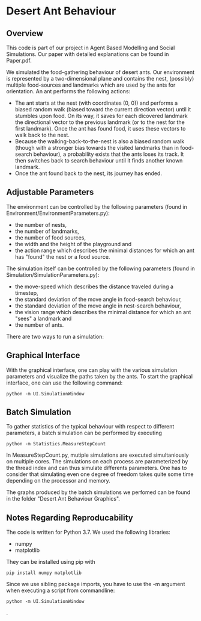 # Desert Ant Behaviour

## Overview

This code is part of our project in Agent Based Modelling and Social Simulations. Our paper with detailed explanations can be found in Paper.pdf.

We simulated the food-gathering behaviour of desert ants. Our environment is represented by a two-dimensional plane and contains the nest, (possibly) multiple food-sources and landmarks which are used by the ants for orientation. An ant performs the following actions:

- The ant starts at the nest (with coordinates (0, 0)) and performs a biased random walk (biased toward the current direction vector) until it stumbles upon food. On its way, it saves for each dicovered landmark the directional vector to the previous landmark (or to the nest for the first landmark). Once the ant has found food, it uses these vectors to walk back to the nest.
- Because the walking-back-to-the-nest is also a biased random walk (though with a stronger bias towards the visited landmarks than in food-search behaviour), a probability exists that the ants loses its track. It then switches back to search behaviour until it finds another known landmark.
- Once the ant found back to the nest, its journey has ended.

## Adjustable Parameters

The environment can be controlled by the following parameters (found in Environment/EnvironmentParameters.py):

- the number of nests,
- the number of landmarks,
- the number of food sources,
- the width and the height of the playground and
- the action range which describes the minimal distances for which an ant has "found" the nest or a food source.

The simulation itself can be controlled by the following parameters (found in Simulation/SimulationParameters.py):

- the move-speed which describes the distance traveled during a timestep,
- the standard deviation of the move angle in food-search behaviour,
- the standard deviation of the move angle in nest-search behaviour,
- the vision range which describes the minimal distance for which an ant "sees" a landmark and
- the number of ants.

There are two ways to run a simulation:

## Graphical Interface

With the graphical interface, one can play with the various simulation parameters and visualize the paths taken by the ants. To start the graphical interface, one can use the following command:

    python -m UI.SimulationWindow

## Batch Simulation

To gather statistics of the typical behaviour with respect to different parameters, a batch simulation can be performed by executing 

    python -m Statistics.MeasureStepCount

In MeasureStepCount.py, mutiple simulations are executed simultaniously on multiple cores. The simulations on each process are parameterized by the thread index and can thus simulate differents parameters. One has to consider that simulating even one degree of freedom takes quite some time depending on the processor and memory.

The graphs produced by the batch simulations we perfomed can be found in the folder "Desert Ant Behaviour Graphics".

## Notes Regarding Reproducability

The code is written for Python 3.7. We used the following libraries:

- numpy
- matplotlib

They can be installed using pip with

    pip install numpy matplotlib

Since we use sibling package imports, you have to use the -m argument when executing a script from commandline:

    python -m UI.SimulationWindow

.